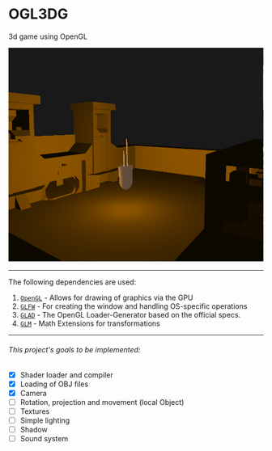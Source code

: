 # OGL3DG
3d game using OpenGL


![exammple](doc/test.04.01.png)

---

The following dependencies are used:

1. [`OpenGL`](https://www.opengl.org) - Allows for drawing of graphics via the GPU
2. [`GLFW`](https://github.com/glfw/glfw) - For creating the window and handling OS-specific operations
3. [`GLAD`](https://github.com/Dav1dde/glad) - The OpenGL Loader-Generator based on the official specs.
4. [`GLM`](https://github.com/Groovounet/glm) - Math Extensions for transformations

---

###### This project's goals to be implemented:

- [x] Shader loader and compiler
- [x] Loading of OBJ files
- [x] Camera
- [ ] Rotation, projection and movement (local Object)
- [ ] Textures
- [ ] Simple lighting
- [ ] Shadow
- [ ] Sound system